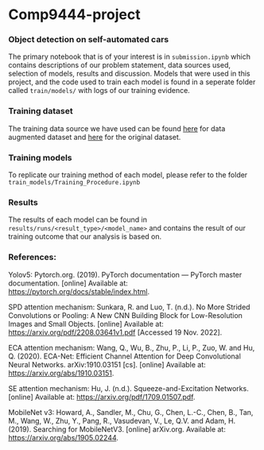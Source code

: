 # Comp9444-project
### Object detection on self-automated cars

The primary notebook that is of your interest is in `submission.ipynb` which contains descriptions of our problem statement, data sources used, selection of models, results and discussion. Models that were used in this project, and the code used to train each model is found in a seperate folder called `train/models/` with logs of our training evidence.

### Training dataset
The training data source we have used can be found [here](https://universe.roboflow.com/pionc/caltech-6f68o) for data augmented dataset and [here](https://universe.roboflow.com/visdronedataset/caltech-ped) for the original dataset.

### Training models
To replicate our training method of each model, please refer to the folder `train_models/Training_Procedure.ipynb`

### Results
The results of each model can be found in `results/runs/<result_type>/<model_name>` and contains the result of our training outcome that our analysis is based on.

### References: 
Yolov5:
Pytorch.org. (2019). PyTorch documentation — PyTorch master documentation. [online] Available at: https://pytorch.org/docs/stable/index.html.

SPD attention mechanism:
Sunkara, R. and Luo, T. (n.d.). No More Strided Convolutions or Pooling: A New CNN Building Block for Low-Resolution Images and Small Objects. [online] Available at: https://arxiv.org/pdf/2208.03641v1.pdf [Accessed 19 Nov. 2022].

ECA attention mechanism:
Wang, Q., Wu, B., Zhu, P., Li, P., Zuo, W. and Hu, Q. (2020). ECA-Net: Efficient Channel Attention for Deep Convolutional Neural Networks. arXiv:1910.03151 [cs]. [online] Available at: https://arxiv.org/abs/1910.03151.

‌SE attention mechanism:
Hu, J. (n.d.). Squeeze-and-Excitation Networks. [online] Available at: https://arxiv.org/pdf/1709.01507.pdf.

‌MobileNet v3:
‌Howard, A., Sandler, M., Chu, G., Chen, L.-C., Chen, B., Tan, M., Wang, W., Zhu, Y., Pang, R., Vasudevan, V., Le, Q.V. and Adam, H. (2019). Searching for MobileNetV3. [online] arXiv.org. Available at: https://arxiv.org/abs/1905.02244.

‌

